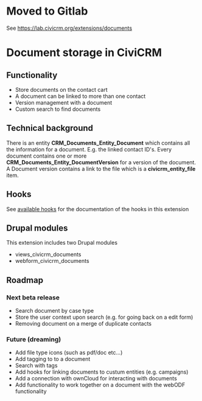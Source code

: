 # Moved to Gitlab

See https://lab.civicrm.org/extensions/documents

# Document storage in CiviCRM

## Functionality

* Store documents on the contact cart
* A document can be linked to more than one contact
* Version management with a document
* Custom search to find documents

## Technical background

There is an entity **CRM_Documents_Entity_Document** which contains 
all the information for a document. E.g. the linked contact ID's. 
Every document contains one or more **CRM_Documents_Entity_DocumentVersion** 
for a version of the document. A Document version contains a link to the file
which is a **civicrm_entity_file** item.

## Hooks

See [available hooks](doc/hooks.md) for the documentation of the hooks in this extension

## Drupal modules

This extension includes two Drupal modules
* views_civicrm_documents
* webform_civicrm_documents

## Roadmap

### Next beta release

* Search document by case type
* Store the user context upon search (e.g. for going back on a edit form)
* Removing document on a merge of duplicate contacts

### Future (dreaming)

* Add file type icons (such as pdf/doc etc...)
* Add tagging to to a document
* Search with tags
* Add hooks for linking documents to custum entities (e.g. campaigns)
* Add a connection with ownCloud for interacting with documents
* Add functionality to work together on a document with the webODF functionality





